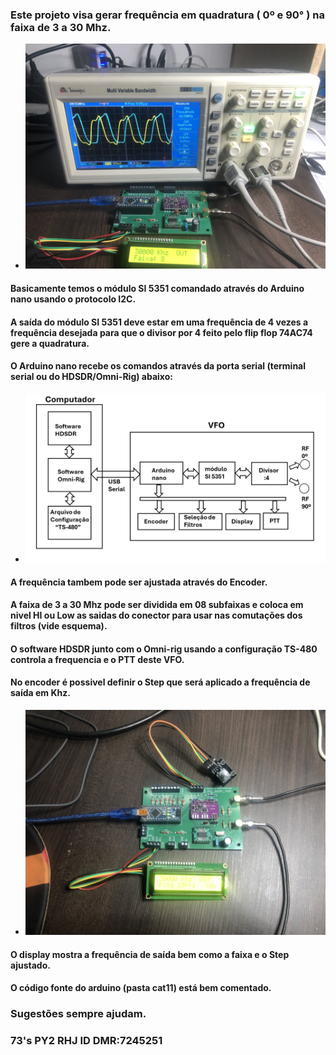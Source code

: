 ### Este projeto visa gerar frequência em quadratura ( 0º e 90° ) na faixa de 3 a 30 Mhz.
- ![alt text](https://github.com/rubenshubnerjunior/VFO_SI5351_Nano_4X/blob/main/Fotos/VFO_5351_4X.jpg)
#### Basicamente temos o módulo SI 5351 comandado através do Arduino nano usando o protocolo I2C.
#### A saída do módulo SI 5351 deve estar em uma frequência de 4 vezes a frequência desejada para que o divisor por 4 feito pelo flip flop 74AC74 gere a quadratura.
#### O Arduino nano recebe os comandos através da porta serial (terminal serial ou do HDSDR/Omni-Rig) abaixo:
- ![alt text](https://github.com/rubenshubnerjunior/VFO_SI5351_Nano_4X/blob/main/Diagramas/diagrama_vfo.jpg)
#### A frequência tambem pode ser ajustada através do Encoder.
#### A faixa de 3 a 30 Mhz pode ser dividida em 08 subfaixas e coloca em nivel HI ou Low as saidas do conector para usar nas comutações dos filtros (vide esquema).
#### O software HDSDR junto com o Omni-rig usando a configuração TS-480 controla a frequencia e o PTT deste VFO.
#### No encoder é possivel definir o Step que será aplicado a frequência de saída em Khz.
- ![alt text](https://github.com/rubenshubnerjunior/VFO_SI5351_Nano_4X/blob/main/Fotos/VFO_Encoder.jpg)
#### O display mostra a frequência de saída bem como a faixa e o Step ajustado.
#### O código fonte do arduino (pasta cat11) está bem comentado.
### Sugestões sempre ajudam.

### 73's  PY2 RHJ     ID DMR:7245251

